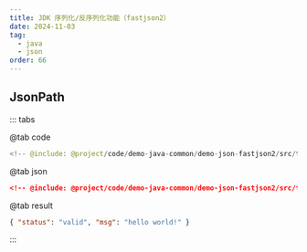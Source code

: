 ```yaml
---
title: JDK 序列化/反序列化功能（fastjson2）
date: 2024-11-03
tag:
  - java
  - json
order: 66
---
```


## JsonPath

::: tabs

@tab code

```java
<!-- @include: @project/code/demo-java-common/demo-json-fastjson2/src/test/java/JsonPathTest.java -->
```

@tab json

```json
<!-- @include: @project/code/demo-java-common/demo-json-fastjson2/src/test/resources/demo.json -->
```

@tab result

```json
{ "status": "valid", "msg": "hello world!" }
```

:::
